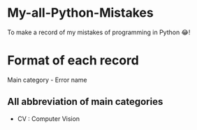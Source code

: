# My-all-Python-Mistakes
To make a record of my mistakes of programming in Python 😂!

# Format of each record 
Main category - Error name

## All abbreviation of main categories
- CV :  Computer Vision
